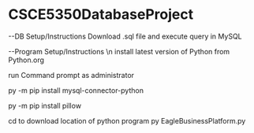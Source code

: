 # CSCE5350DatabaseProject

--DB Setup/Instructions
Download .sql file and execute query in MySQL


--Program Setup/Instructions \n
install latest version of Python from Python.org

run Command prompt as administrator

py -m pip install mysql-connector-python

py -m pip install pillow

cd to download location of python program
py EagleBusinessPlatform.py
